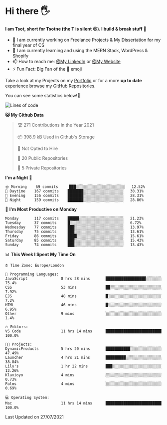 # Hi there :raised_hand_with_fingers_splayed:
#### I am Tsot, short for Tsotne (the T is silent :wink:). I build & break stuff :space_invader:
- :telescope: I am currently working on Freelance Projects & My Dissertation for my final year of CS
- :seedling: I am currently learning and using the MERN Stack, WordPress & Shopify
- :mailbox: How to reach me: [@My LinkedIn](https://www.linkedin.com/in/tsotne-gvadzabia/) or [@My Website](https://tsotnegvadzabia.me/contact)
- :zap: Fun Fact: Big Fan of the :space_invader: emoji

Take a look at my Projects on my [Portfolio](https://tsotnegvadzabia.me/) or for a more **up to date** experience browse my GitHub Repositories.

You can see some statistics below!:space_invader:
<!--START_SECTION:waka-->
![Lines of code](https://img.shields.io/badge/From%20Hello%20World%20I%27ve%20Written-3.5%20million%20lines%20of%20code-blue)

**🐱 My Github Data** 

> 🏆 271 Contributions in the Year 2021
 > 
> 📦 398.9 kB Used in Github's Storage 
 > 
> 🚫 Not Opted to Hire
 > 
> 📜 20 Public Repositories 
 > 
> 🔑 5 Private Repositories  
 > 
**I'm a Night 🦉** 

```text
🌞 Morning    69 commits     ███░░░░░░░░░░░░░░░░░░░░░░   12.52% 
🌆 Daytime    167 commits    ███████░░░░░░░░░░░░░░░░░░   30.31% 
🌃 Evening    156 commits    ███████░░░░░░░░░░░░░░░░░░   28.31% 
🌙 Night      159 commits    ███████░░░░░░░░░░░░░░░░░░   28.86%

```
📅 **I'm Most Productive on Monday** 

```text
Monday       117 commits    █████░░░░░░░░░░░░░░░░░░░░   21.23% 
Tuesday      37 commits     █░░░░░░░░░░░░░░░░░░░░░░░░   6.72% 
Wednesday    77 commits     ███░░░░░░░░░░░░░░░░░░░░░░   13.97% 
Thursday     75 commits     ███░░░░░░░░░░░░░░░░░░░░░░   13.61% 
Friday       86 commits     ████░░░░░░░░░░░░░░░░░░░░░   15.61% 
Saturday     85 commits     ███░░░░░░░░░░░░░░░░░░░░░░   15.43% 
Sunday       74 commits     ███░░░░░░░░░░░░░░░░░░░░░░   13.43%

```


📊 **This Week I Spent My Time On** 

```text
⌚︎ Time Zone: Europe/London

💬 Programming Languages: 
JavaScript               8 hrs 28 mins       ██████████████████░░░░░░░   75.4% 
CSS                      53 mins             ██░░░░░░░░░░░░░░░░░░░░░░░   7.92% 
EJS                      48 mins             █░░░░░░░░░░░░░░░░░░░░░░░░   7.2% 
HTML                     46 mins             █░░░░░░░░░░░░░░░░░░░░░░░░   6.95% 
Other                    9 mins              ░░░░░░░░░░░░░░░░░░░░░░░░░   1.4%

🔥 Editors: 
VS Code                  11 hrs 14 mins      █████████████████████████   100.0%

🐱‍💻 Projects: 
DynamicProducts          5 hrs 20 mins       ███████████░░░░░░░░░░░░░░   47.49% 
Launcher                 4 hrs 21 mins       █████████░░░░░░░░░░░░░░░░   38.84% 
Lily's                   1 hr 22 mins        ███░░░░░░░░░░░░░░░░░░░░░░   12.26% 
Klavioyo                 4 mins              ░░░░░░░░░░░░░░░░░░░░░░░░░   0.73% 
Palms                    4 mins              ░░░░░░░░░░░░░░░░░░░░░░░░░   0.69%

💻 Operating System: 
Mac                      11 hrs 14 mins      █████████████████████████   100.0%

```


 Last Updated on 27/07/2021
<!--END_SECTION:waka-->
